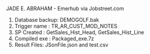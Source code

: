 JADE E. ABRAHAM - Emerhub via Jobstreet.com

1. Database backup: DEMOGOLF.bak
2. Trigger name : TR_AR_CUST_MOD_NOTES
3. SP Created : GetSales_Hist_Head, GetSales_Hist_Line
4. Compiled exe : Packaged_exe.7z
5. Result Files: JSonFile.json and test.csv
